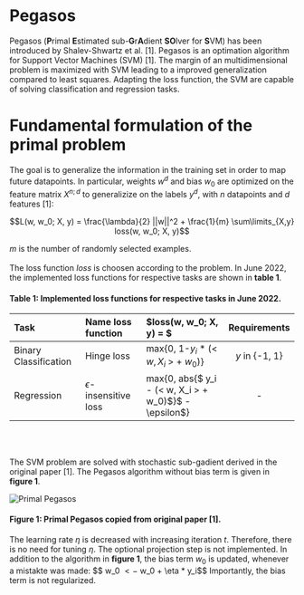 # Pegasos
Pegasos (**P**rimal **E**stimated sub-**G**r**A**dient **SO**lver for **S**VM) has been introduced by Shalev-Shwartz et al. [1]. Pegasos is an optimation algorithm for Support Vector Machines (SVM) [1]. The margin of an multidimensional problem is maximized with SVM leading to a improved generalization compared to least squares.  Adapting the loss function, the SVM are capable of solving classification and regression tasks.

# Fundamental formulation of the primal problem

The goal is to generalize the information in the training set in order to map future datapoints. In particular, weights $w^d$ and bias $w_0$ are optimized on the feature matrix $X^{n; d}$ to generalizize on the labels $y^d$, with $n$ datapoints and $d$ features [1]:

$$L(w, w_0; X, y) =  \frac{\lambda}{2} ||w||^2 +  \frac{1}{m} \sum\limits_{X,y} loss(w, w_0; X, y)$$

$m$ is the number of randomly selected examples. 
<br>
<br>
The loss function $loss$ is choosen according to the problem. In June 2022, the implemented loss functions for respective tasks are shown in **table 1**.

#### **Table 1**: Implemented loss functions for respective tasks in June 2022.

| Task | Name loss function | $loss(w, w_0; X, y) = $ | Requirements |
|:--------------|:-------------|:----------------|:-------------:|
|Binary Classification       |Hinge loss       | max{0, 1-$y_i$ * (< $w, X_i$ > + $w_0$)}        | $y$ in {-1, 1}       |
|Regression       | $\epsilon$-insensitive loss      | max{0, abs{$ y_i - (< w, X_i > + w_0)$}$  - \epsilon$}  | -   |

<br>
<br>

The SVM problem are solved with stochastic sub-gadient derived in the original paper [1]. The Pegasos algorithm without bias term is given in **figure 1**.

![Primal Pegasos](https://user-images.githubusercontent.com/107933496/175406566-621d0689-f0e4-4318-9eae-fc7c2aeeb7dc.PNG)
#### **Figure 1**: Primal Pegasos copied from original paper [1].

The learning rate $\eta$ is decreased with increasing 
iteration $t$. Therefore, there is no need for tuning 
$\eta$. The optional projection step is not implemented. 
In addition to the algorithm in **figure 1**, the bias term $w_0$ is updated, whenever a mistakte was made:
$$ w_0 $<-$ w_0 + \eta * y_i$$
Importantly, the bias term is not regularized.
